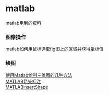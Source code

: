 # matlab
matlab用到的资料  
### 图像操作  
[matlab如何用鼠标选取fig图上的区域并获得坐标值](matlab如何用鼠标选取fig图上的区域并获得坐标值)  
### 绘图  
[使用Matlab绘制三维图的几种方法](http://blog.csdn.net/lg1259156776/article/details/47761293)  
[MATLAB箭头标注](https://zhidao.baidu.com/question/575564618.html)  
[MATLABinsertShape](https://cn.mathworks.com/help/vision/ref/insertshape.html)

